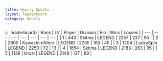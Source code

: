 ```yaml
---
title: Hourly Update
layout: leaderboard
category: hourly
---
```


{: .leaderboard}
| Rank | LV | Player | Division | Elo | Wins | Losses |
| --- | --- | --- | --- | --- | --- | --- |
| <span data-change="0">1</span> | 443 | <span title="ID: 402846">Skitma</span> | LEGEND | <span data-change="0">2257</span> | <span data-change="0">237</span> | <span data-change="0">95</span> |
| <span data-change="0">2</span> | 2800 | <span title="ID: 164871">KawashiroNitori</span> | LEGEND | <span data-change="0">2255</span> | <span data-change="0">160</span> | <span data-change="0">45</span> |
| <span data-change="0">3</span> | 1204 | <span title="ID: 498412">LuckySpin</span> | LEGEND | <span data-change="0">2250</span> | <span data-change="0">72</span> | <span data-change="0">13</span> |
| <span data-change="0">4</span> | 1654 | <span title="ID: 353063">Sktima</span> | LEGEND | <span data-change="0">2183</span> | <span data-change="0">263</span> | <span data-change="0">95</span> |
| <span data-change="0">5</span> | 1138 | <span title="ID: 487583">lolcal</span> | LEGEND | <span data-change="0">2148</span> | <span data-change="0">137</span> | <span data-change="0">88</span> |